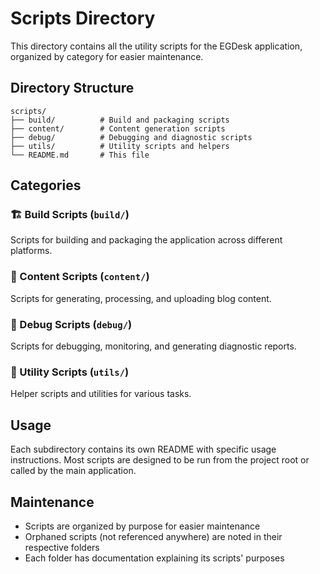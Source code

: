 # Scripts Directory

This directory contains all the utility scripts for the EGDesk application, organized by category for easier maintenance.

## Directory Structure

```
scripts/
├── build/          # Build and packaging scripts
├── content/        # Content generation scripts
├── debug/          # Debugging and diagnostic scripts
├── utils/          # Utility scripts and helpers
└── README.md       # This file
```

## Categories

### 🏗️ Build Scripts (`build/`)
Scripts for building and packaging the application across different platforms.

### 📝 Content Scripts (`content/`)
Scripts for generating, processing, and uploading blog content.

### 🐛 Debug Scripts (`debug/`)
Scripts for debugging, monitoring, and generating diagnostic reports.

### 🔧 Utility Scripts (`utils/`)
Helper scripts and utilities for various tasks.

## Usage

Each subdirectory contains its own README with specific usage instructions. Most scripts are designed to be run from the project root or called by the main application.

## Maintenance

- Scripts are organized by purpose for easier maintenance
- Orphaned scripts (not referenced anywhere) are noted in their respective folders
- Each folder has documentation explaining its scripts' purposes
